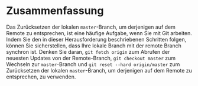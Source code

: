 # Zusammenfassung

Das Zurücksetzen der lokalen `master`-Branch, um derjenigen auf dem Remote zu entsprechen, ist eine häufige Aufgabe, wenn Sie mit Git arbeiten. Indem Sie den in dieser Herausforderung beschriebenen Schritten folgen, können Sie sicherstellen, dass Ihre lokale Branch mit der remote Branch synchron ist. Denken Sie daran, `git fetch origin` zum Abrufen der neuesten Updates von der Remote-Branch, `git checkout master` zum Wechseln zur `master`-Branch und `git reset --hard origin/master` zum Zurücksetzen der lokalen `master`-Branch, um derjenigen auf dem Remote zu entsprechen, zu verwenden.
